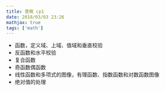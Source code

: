 ```yaml
---
title: 普微 cp1
date: 2018/03/03 23:26
mathjax: true
tags: ['math']
---
```

- 函数，定义域、上域、值域和垂直校验
- 反函数和水平校验
- 复合函数
- 奇函数偶函数
- 线性函数和多项式的图像，有理函数、指数函数和对数函数图像
- 绝对值的处理
